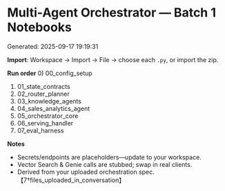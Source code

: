 # Multi-Agent Orchestrator — Batch 1 Notebooks
Generated: 2025-09-17 19:19:31

**Import**: Workspace → Import → File → choose each `.py`, or import the zip.

**Run order**
0) 00_config_setup
1) 01_state_contracts
2) 02_router_planner
3) 03_knowledge_agents
4) 04_sales_analytics_agent
5) 05_orchestrator_core
6) 06_serving_handler
7) 07_eval_harness

**Notes**
- Secrets/endpoints are placeholders—update to your workspace.
- Vector Search & Genie calls are stubbed; swap in real clients.
- Derived from your uploaded orchestration spec. 【7†files_uploaded_in_conversation】
